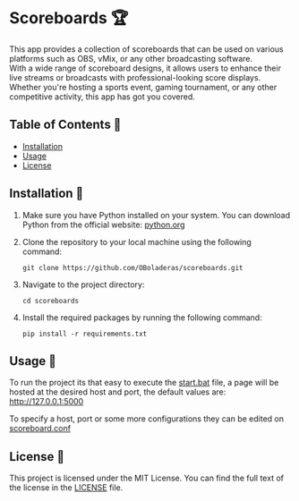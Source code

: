 # Scoreboards 🏆
This app provides a collection of scoreboards that can be used on various platforms such as OBS, vMix, or any other broadcasting software.  
With a wide range of scoreboard designs, it allows users to enhance their live streams or broadcasts with professional-looking score displays. Whether you're hosting a sports event, gaming tournament, or any other competitive activity, this app has got you covered.  


## Table of Contents 📝
- [Installation](#installation)
- [Usage](#usage)
- [License](#license)


## Installation 🔧
1. Make sure you have Python installed on your system. You can download Python from the official website: [python.org](https://www.python.org/downloads)

2. Clone the repository to your local machine using the following command:
    ```
    git clone https://github.com/OBoladeras/scoreboards.git
    ```

3. Navigate to the project directory:
    ```
    cd scoreboards
    ```

4. Install the required packages by running the following command:
    ```
    pip install -r requirements.txt
    ```


## Usage 🚀
To run the project its that easy to execute the [start.bat](start.bat) file, a page will be hosted at the desired host and port, the default values are: http://127.0.0.1:5000


To specify a host, port or some more configurations they can be edited on [scoreboard.conf](scoreboard.conf)


## License 🪪
This project is licensed under the MIT License. You can find the full text of the license in the [LICENSE](LICENSE) file.
